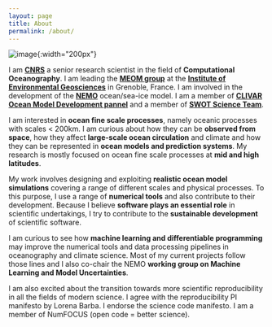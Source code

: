 ```yaml
---
layout: page
title: About
permalink: /about/
---
```


![image]({{site.baseurl}}/img/avatar-round.png "Avatar of J. Le Sommer"){:width="200px"}


I am **[CNRS](http://www.cnrs.fr/)** a senior research scientist in the field of **Computational Oceanography**. I am leading the **[MEOM group](http://meom-group.github.io/)** at the **[Institute of Environmental Geosciences](https://www.ige-grenoble.fr)** in Grenoble, France. I am involved in the development of the **[NEMO](http://www.nemo-ocean.eu/)**  ocean/sea-ice model. I am a member of **[CLIVAR Ocean Model Development pannel](http://www.clivar.org/clivar-panels/omdp)** and a member of **[SWOT Science Team](https://swot.jpl.nasa.gov/science/sdt/)**.

I am interested in **ocean fine scale processes**, namely oceanic processes with scales < 200km. I am curious about how they can be **observed from space**, how they affect **large-scale ocean circulation** and climate and how they can be represented in **ocean models and prediction systems**. My research is mostly focused on ocean fine scale processes at **mid and high latitudes**.

My work involves designing and exploiting **realistic ocean model simulations** covering a range of different scales and physical processes. To this purpose, I use a range of **numerical tools** and also contribute to their development. Because I believe **software plays an essential role** in  scientific undertakings, I try to contribute to the **sustainable development** of scientific software.

I am curious to see how **machine learning and differentiable programming** may improve the numerical tools and data processing pipelines in oceanography and climate science. Most of my current projects follow those lines and I also co-chair the NEMO **working group on Machine Learning and Model Uncertainties**.

I am also excited about the transition towards more scientific reproducibility in all the fields of modern science. I agree with the reproducibility PI manifesto by Lorena Barba. I endorse the science code manifesto. I am a member of NumFOCUS (open code = better science).
